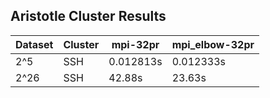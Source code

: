 ## Aristotle Cluster Results


|Dataset   | Cluster    |    mpi-32pr    |   mpi_elbow-32pr |
|----------|------------|----------------|------------------|
|   2^5    | SSH        |   0.012813s    |    0.012333s     |  
|   2^26   | SSH        |    42.88s      |   23.63s         |  
